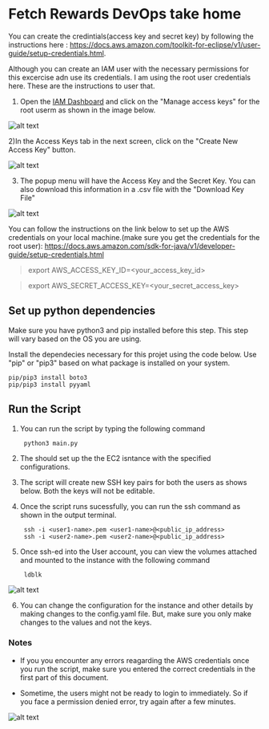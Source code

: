 # Fetch Rewards DevOps take home

You can create the credintials(access key and secret key) by following the instructions here : 
https://docs.aws.amazon.com/toolkit-for-eclipse/v1/user-guide/setup-credentials.html.

Although you can create an IAM user with the necessary permissions for this excercise adn use its credentials. I am using the root user credentials here. These are the instructions to user that.

1) Open the [IAM Dashboard](https://us-east-1.console.aws.amazon.com/iamv2/home#/home) and click on the "Manage access  keys" for the root userm as shown in the image below.

![alt text](https://github.com/rohith788/fetchreewards_devops/blob/main/asset/asses1.png)

2)In the Access Keys tab in the next screen, click on the "Create New Access Key" button.

![alt text](https://github.com/rohith788/fetchreewards_devops/blob/main/asset/asses2.png)

3) The popup menu will have the Access Key and the Secret Key. You can also download this information in a .csv file with the "Download Key File"

![alt text](https://github.com/rohith788/fetchreewards_devops/blob/main/asset/asses3.png)

You can follow the instructions on the link below to set up the AWS credentials on your local machine.(make sure you get the credentials for the root user): https://docs.aws.amazon.com/sdk-for-java/v1/developer-guide/setup-credentials.html

>   export AWS_ACCESS_KEY_ID=<your_access_key_id>

>   export AWS_SECRET_ACCESS_KEY=<your_secret_access_key>

## Set up python dependencies
Make sure you have python3 and pip installed before this step. This step will vary based on the OS you are using.

Install the dependecies necessary for this projet using the code below. Use "pip" or "pip3" based on what package is installed on your system.

    pip/pip3 install boto3
    pip/pip3 install pyyaml

## Run the Script

1) You can run the script by typing the following command

        python3 main.py

2) The should set up the the EC2 isntance with the specified configurations.

3) The script will create new SSH key pairs for both the users as shows below. Both the keys will not be editable.

4) Once the script runs sucessfully, you can run the ssh command as shown in the output terminal.
        
        ssh -i <user1-name>.pem <user1-name>@<public_ip_address>
        ssh -i <user2-name>.pem <user2-name>@<public_ip_address>

5) Once ssh-ed into the User account, you can view the volumes attached and mounted to the instance with the following command

        ldblk
        
![alt text](https://github.com/rohith788/fetchreewards_devops/blob/main/asset/disks.png)

6) You can change the configuration for the instance and other details by making changes to the config.yaml file. But, make sure you only make changes to the values and not the keys.

### Notes

* If you you encounter any errors reagarding the AWS credentials once you run the script, make sure you entered the correct credentials in the first part of this document.

* Sometime, the users might not be ready to login to immediately. So if you face a permission denied error, try again after a few minutes. 

![alt text](https://github.com/rohith788/fetchreewards_devops/blob/main/asset/login.png)

